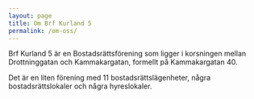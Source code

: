 ```yaml
---
layout: page
title: Om Brf Kurland 5
permalink: /om-oss/
---
```


Brf Kurland 5 är en Bostadsrättsförening som ligger i korsningen mellan Drottninggatan och Kammakargatan, formellt på Kammakargatan 40.

Det är en liten förening med 11 bostadsrättslägenheter, några bostadsrättslokaler och några hyreslokaler.